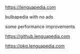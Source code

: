 https://lenguapedia.com

bulbapedia with no ads

some performance improvements

https://github.lenguapedia.com

https://pkg.lenguapedia.com
